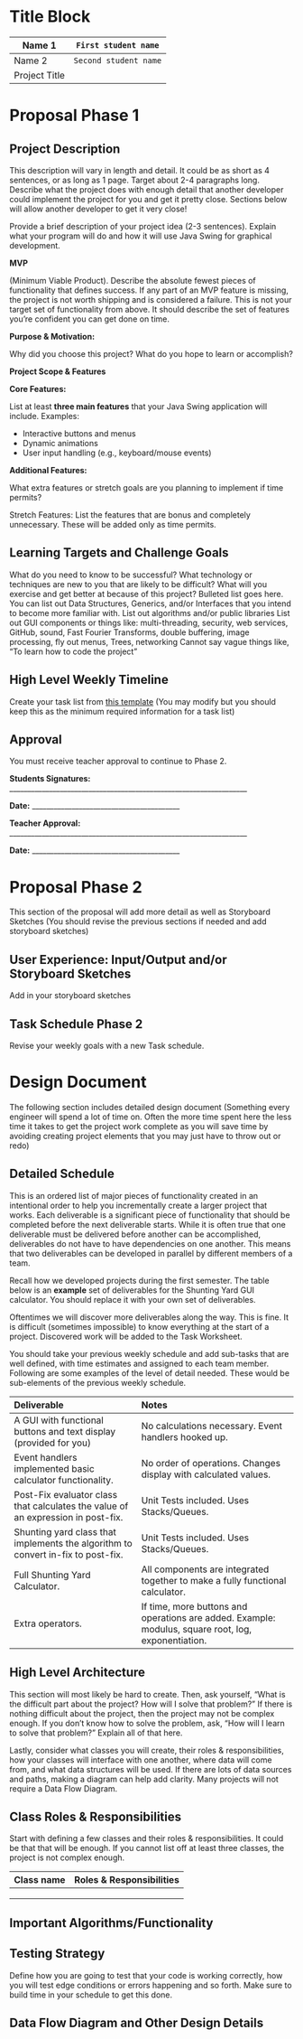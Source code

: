 # Title Block

| Name 1 | `First student name` |
| ---- | ---- |
| Name 2 | `Second student name` |
| Project Title |  |

# Proposal Phase 1

## Project Description

This description will vary in length and detail. It could be as short as 4 sentences, or as long as 1 page. Target about 2-4 paragraphs long. Describe what the project does with enough detail that another developer could implement the project for you and get it pretty close. Sections below will allow another developer to get it very close! 

Provide a brief description of your project idea (2-3 sentences). Explain what your program will do and how it will use Java Swing for graphical development.

**MVP** 

(Minimum Viable Product). Describe the absolute fewest pieces of functionality that defines success. If any part of an MVP feature is missing, the project is not worth shipping and is considered a failure. This is not your target set of functionality from above. It should describe the set of features you’re confident you can get done on time.

**Purpose & Motivation:**

Why did you choose this project? What do you hope to learn or accomplish?

**Project Scope & Features**

**Core Features:**

List at least **three main features** that your Java Swing application will include. Examples:

- Interactive buttons and menus
- Dynamic animations
- User input handling (e.g., keyboard/mouse events)

**Additional Features:**

What extra features or stretch goals are you planning to implement if time permits?

Stretch Features: List the features that are bonus and completely unnecessary. These will be added only as time permits. 

## Learning Targets and Challenge Goals

What do you need to know to be successful?  What technology or techniques are new to you that are likely to be difficult? What will you exercise and get better at because of this project? Bulleted list goes here.  You can list out Data Structures, Generics, and/or Interfaces that you intend to become more familiar with. List out algorithms and/or public libraries List out GUI components or things like: multi-threading, security, web services, GitHub, sound, Fast Fourier Transforms, double buffering, image processing, fly out menus, Trees, networking  Cannot say vague things like, “To learn how to code the project” 

## High Level Weekly Timeline

Create your task list from [this template](https://docs.google.com/spreadsheets/d/1F2ba3ekH2hg-wLWOCXHkyzi8Q8jizi4QHmhfRdichcU/edit?usp=sharing) (You may modify but you should keep this as the minimum required information for a task list)

## Approval

You must receive teacher approval to continue to Phase 2.

**Students Signatures:** __________________________________________________________________


**Date:** _________________________________________



**Teacher Approval:** __________________________________________________________________


**Date:** _________________________________________


# Proposal Phase 2

This section of the proposal will add more detail as well as Storyboard Sketches (You should revise the previous sections if needed and add storyboard sketches)

## User Experience: Input/Output and/or Storyboard Sketches

Add in your storyboard sketches

## Task Schedule Phase 2

Revise your weekly goals with a new Task schedule.

# Design Document

The following section includes detailed design document (Something every engineer will spend a lot of time on. Often the more time spent here the less time it takes to get the project work complete as you will save time by avoiding creating project elements that you may just have to throw out or redo)

## Detailed Schedule

This is an ordered list of major pieces of functionality created in an intentional order to help you incrementally create a larger project that works. Each deliverable is a significant piece of functionality that should be completed before the next deliverable starts. While it is often true that one deliverable must be delivered before another can be accomplished, deliverables do not have to have dependencies on one another. This means that two deliverables can be developed in parallel by different members of a team.

Recall how we developed projects during the first semester. The table below is an **example** set of deliverables for the Shunting Yard GUI calculator. You should replace it with your own set of deliverables.

Oftentimes we will discover more deliverables along the way. This is fine. It is difficult (sometimes impossible) to know everything at the start of a project. Discovered work will be added to the Task Worksheet.

You should take your previous weekly schedule and add sub-tasks that are well defined, with time estimates and assigned to each team member. Following are some examples of the level of detail needed. These would be sub-elements of the previous weekly schedule.

| Deliverable | Notes |
| :---- | :---- |
| A GUI with functional buttons and text display (provided for you) | No calculations necessary. Event handlers hooked up. |
| Event handlers implemented basic calculator functionality. | No order of operations. Changes display with calculated values. |
| Post-Fix evaluator class that calculates the value of an expression in post-fix. | Unit Tests included. Uses Stacks/Queues. |
| Shunting yard class that implements the algorithm to convert in-fix to post-fix. | Unit Tests included. Uses Stacks/Queues. |
| Full Shunting Yard Calculator. | All components are integrated together to make a fully functional calculator. |
| Extra operators. | If time, more buttons and operations are added. Example: modulus, square root, log, exponentiation.  |

## High Level Architecture

This section will most likely be hard to create.
Then, ask yourself, “What is the difficult part about the project? How will I solve that problem?” If there is nothing difficult about the project, then the project may not be complex enough. If you don’t know how to solve the problem, ask, “How will I learn to solve that problem?” Explain all of that here.

Lastly, consider what classes you will create, their roles & responsibilities, how your classes will interface with one another, where data will come from, and what data structures will be used. If there are lots of data sources and paths, making a diagram can help add clarity. Many projects will not require a Data Flow Diagram.

## Class Roles & Responsibilities

Start with defining a few classes and their roles & responsibilities. It could be that that will be enough. If you cannot list off at least three classes, the project is not complex enough.

| Class name | Roles & Responsibilities |
| :---- | :---- |
|  |  |
|  |  |
|  |  |

## Important Algorithms/Functionality

## Testing Strategy

Define how you are going to test that your code is working correctly, how you will test edge conditions or errors happening and so forth. Make sure to build time in your schedule to get this done.

## Data Flow Diagram and Other Design Details

